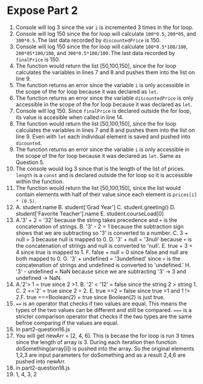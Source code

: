 # Expose Part 2

1. Console will log 3 since the var `i` is incremented 3 times in the for loop.
2. Console will log 150 since the for loop will calculate `100*0.5`, `200*05`, and `300*0.5.`The last data recorded by `discountedPrice` is 150.
3. Console will log 150 since the for loop will calculate `100*0.5*100/100`, `200*05*100/100`, and `300*0.5*100/100.`The last data recorded by `finalPrice` is 150.
4. The function would return the list [50,100,150], since the for loop calculates the variables in lines 7 and 8 and pushes them into the list on line 9.
5. The function returns an error since the variable `i` is only accessible in the scope of the for loop because it was declared as `let`.
6. The function returns an error since the variable `discountedPrice` is only accessible in the scope of the for loop because it was declared as `let`.
7. Console will log 150. Since `finalPrice` is declared outside the for loop, its value is accesible when called in line 14.
8. The function would return the list [50,100,150], since the for loop calculates the variables in lines 7 and 8 and pushes them into the list on line 9. Even with `let` each individual element is saved and pushed into `dicounted`.
9. The function returns an error since the variable `i` is only accessible in the scope of the for loop because it was declared as `let`. Same as Question 5.
10. The console would log 3 since that is the length of the list of prices. `length` is a `const` and is declared outside the for loop so it is accessible within the function.
11. The function would return the list [50,100,150], since the list would contain elements with half of their value since each element is `prices[i] * (0.5)`.
12. A. student.name B. student['Grad Year'] C. student.greeting() D. student['Favorite Teacher'].name E. student.courseLoad[0]
13. A.'3' + 2 = '32' because the string takes precedence and `+` is the concatenation of strings. B. '3' - 2 = 1 because the subtraction sign shows that we are subtracting so '3' is converted to a number. C. 3 + null = 3 because null is mapped to 0. D. '3' + null = '3null' because `+` is the concatenation of strings and null is converted to 'null'. E. true + 3 = 4 since true is mapped to 1. F. false + null = 0 since false and null are both mapped to 0. G. '3' + undefined = '3undefined' since `+` is the concatenation of strings and undefined is converted to 'undefined.' H. '3' - undefined = NaN because since we are subtracting '3' -> 3 and undefined -> NaN.
14. A.'2'> 1 = true since 2 >1. B. '2' < '12' = false since the string 2 > string 1. C. 2 =='2' = true since 2 = 2. E. true ==2 = false since true =1 and 1 != 2.F. true ===Boolean(2) = true since Boolean(2) is just true.
15. `==` is an operator that checks if two values are equal. This means the types of the two values can be different and still be compared. `===` is a stricter comparison operator that checks if the two types are the same befroe comparing if the values are equal.
16. In part2-question16.js
17. You will get newArr = [2, 4, 6]. This is becase the for loop is run 3 times since the length of array is 3. During each iteration then function doSomething(array[i]) is pushed into the array. So the original elements 1,2,3 are input parameters for doSomething and as a result 2,4,6 are pushed into newArr.
18. in part2-question18.js
19. 1, 4, 3, 2

